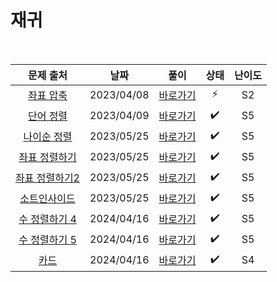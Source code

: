 # 재귀

<br>

|                        문제 출처                        |    날짜    |          풀이          | 상태 | 난이도 |
| :-----------------------------------------------------: | :--------: | :--------------------: | :--: | :----: |
|   [좌표 압축](https://www.acmicpc.net/problem/18870)    | 2023/04/08 | [바로가기](./18870.js) |  ⚡  |   S2   |
|    [단어 정렬](https://www.acmicpc.net/problem/1181)    | 2023/04/09 | [바로가기](./1181.js)  |  ✔️  |   S5   |
|  [나이순 정렬](https://www.acmicpc.net/problem/10814)   | 2023/05/25 | [바로가기](./10814.js) |  ✔️  |   S5   |
| [좌표 정렬하기](https://www.acmicpc.net/problem/11650)  | 2023/05/25 | [바로가기](./11650.js) |  ✔️  |   S5   |
| [좌표 정렬하기2](https://www.acmicpc.net/problem/11651) | 2023/05/25 | [바로가기](./11651.js) |  ✔️  |   S5   |
|  [소트인사이드](https://www.acmicpc.net/problem/1427)   | 2023/05/25 | [바로가기](./1427.js)  |  ✔️  |   S5   |
| [수 정렬하기 4](https://www.acmicpc.net/problem/11931)  | 2024/04/16 | [바로가기](./11931.js) |  ✔️  |   S5   |
| [수 정렬하기 5](https://www.acmicpc.net/problem/15688)  | 2024/04/16 | [바로가기](./15688.js) |  ✔️  |   S5   |
|      [카드](https://www.acmicpc.net/problem/11652)      | 2024/04/16 | [바로가기](./11652.js) |  ✔️  |   S4   |
